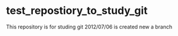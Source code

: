 test_repostiory_to_study_git
============================

This repository is for studing git
2012/07/06
 is created new a branch
